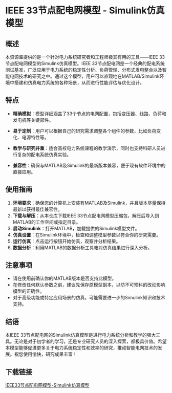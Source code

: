# IEEE 33节点配电网模型 - Simulink仿真模型

## 概述

本资源库提供的是一个针对电力系统研究者和工程师极其有用的工具——IEEE 33节点配电网模型的Simulink仿真模型。IEEE 33节点配电网是一个经典的配电系统测试基准，广泛应用于电力系统的稳定性分析、负荷管理、分布式发电整合以及智能电网技术的研究之中。通过这个模型，用户可以直观地在MATLAB/Simulink环境中搭建和仿真电力系统的各种场景，从而进行性能评估与优化设计。

## 特点

- **精确模拟**：模型详细涵盖了33个节点的电网配置，包括变压器、线路、负荷和发电机等关键部件。
  
- **易于定制**：用户可以根据自己的研究需求调整各个组件的参数，比如负荷变化、电源特性等。
  
- **教学与研究并重**：适合高校电力系统课程的教学演示，同时也支持科研人员进行复杂的配电系统仿真实验。
  
- **兼容性**：确保与MATLAB及Simulink的最新版本兼容，便于现有软件环境中的直接应用。

## 使用指南

1. **环境要求**：确保您的计算机上安装有MATLAB及Simulink，并且版本尽量保持最新以获得最佳兼容性。
2. **下载与解压**：从本仓库下载IEEE 33节点配电网模型压缩包，解压后导入到MATLAB的工作空间或指定目录。
3. **启动Simulink**：打开MATLAB，加载提供的Simulink模型文件。
4. **仿真设置**：在Simulink环境中，检查和调整模型参数以符合你的研究需要。
5. **运行仿真**：点击运行按钮开始仿真，观察并分析结果。
6. **数据分析**：利用MATLAB的数据分析工具箱对仿真结果进行深入分析。

## 注意事项

- 请在使用前确认你的MATLAB版本是否支持此模型。
- 在修改任何默认参数之前，建议先保存原模型副本，以防不可预料的改动影响模型的正确性。
- 对于高级功能或特定应用场景的仿真，可能需要进一步的Simulink知识和技术支持。

## 结语

本IEEE 33节点配电网的Simulink仿真模型是进行电力系统分析和教学的强大工具。无论是对于初学者的学习，还是专业研究人员的深入探索，都极具价值。希望本模型能够促进更多关于电力系统稳定性和效率的研究，推动智能电网技术的发展。祝您使用愉快，研究成果丰富！

## 下载链接

[IEEE33节点配电网模型-Simulink仿真模型](https://pan.quark.cn/s/02c11ee1ac01)